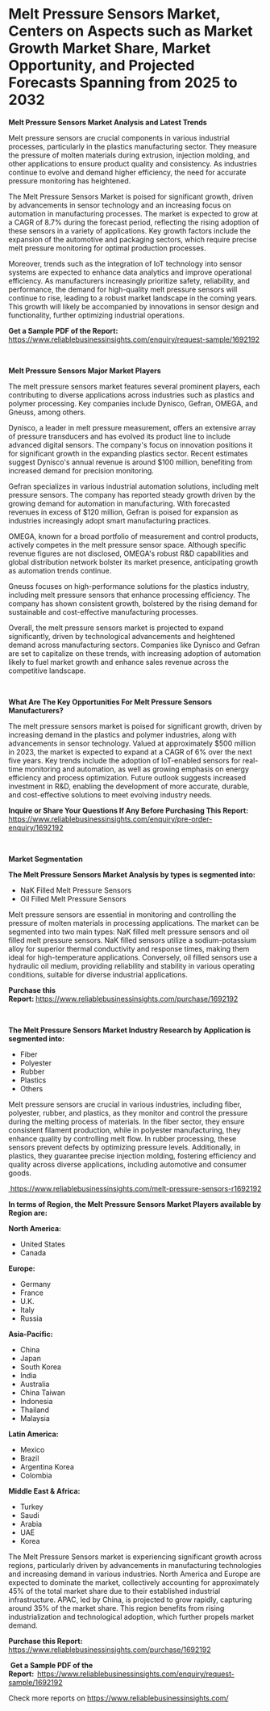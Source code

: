 <p><h1>Melt Pressure Sensors Market, Centers on Aspects such as Market Growth Market Share, Market Opportunity, and Projected Forecasts Spanning from 2025 to 2032</h1></p><p><strong>Melt Pressure Sensors Market Analysis and Latest Trends</strong></p>
<p><p>Melt pressure sensors are crucial components in various industrial processes, particularly in the plastics manufacturing sector. They measure the pressure of molten materials during extrusion, injection molding, and other applications to ensure product quality and consistency. As industries continue to evolve and demand higher efficiency, the need for accurate pressure monitoring has heightened.</p><p>The Melt Pressure Sensors Market is poised for significant growth, driven by advancements in sensor technology and an increasing focus on automation in manufacturing processes. The market is expected to grow at a CAGR of 8.7% during the forecast period, reflecting the rising adoption of these sensors in a variety of applications. Key growth factors include the expansion of the automotive and packaging sectors, which require precise melt pressure monitoring for optimal production processes.</p><p>Moreover, trends such as the integration of IoT technology into sensor systems are expected to enhance data analytics and improve operational efficiency. As manufacturers increasingly prioritize safety, reliability, and performance, the demand for high-quality melt pressure sensors will continue to rise, leading to a robust market landscape in the coming years. This growth will likely be accompanied by innovations in sensor design and functionality, further optimizing industrial operations.</p></p>
<p><strong>Get a Sample PDF of the Report:&nbsp;</strong> <a href="https://www.reliablebusinessinsights.com/enquiry/request-sample/1692192?utm_campaign=84&utm_medium=2&utm_source=Github&utm_content=ia&utm_term=07012025&utm_id=melt-pressure-sensors">https://www.reliablebusinessinsights.com/enquiry/request-sample/1692192</a></p>
<p>&nbsp;</p>
<p><strong>Melt Pressure Sensors Major Market Players</strong></p>
<p><p>The melt pressure sensors market features several prominent players, each contributing to diverse applications across industries such as plastics and polymer processing. Key companies include Dynisco, Gefran, OMEGA, and Gneuss, among others.</p><p>Dynisco, a leader in melt pressure measurement, offers an extensive array of pressure transducers and has evolved its product line to include advanced digital sensors. The company's focus on innovation positions it for significant growth in the expanding plastics sector. Recent estimates suggest Dynisco's annual revenue is around $100 million, benefiting from increased demand for precision monitoring.</p><p>Gefran specializes in various industrial automation solutions, including melt pressure sensors. The company has reported steady growth driven by the growing demand for automation in manufacturing. With forecasted revenues in excess of $120 million, Gefran is poised for expansion as industries increasingly adopt smart manufacturing practices.</p><p>OMEGA, known for a broad portfolio of measurement and control products, actively competes in the melt pressure sensor space. Although specific revenue figures are not disclosed, OMEGA's robust R&D capabilities and global distribution network bolster its market presence, anticipating growth as automation trends continue.</p><p>Gneuss focuses on high-performance solutions for the plastics industry, including melt pressure sensors that enhance processing efficiency. The company has shown consistent growth, bolstered by the rising demand for sustainable and cost-effective manufacturing processes.</p><p>Overall, the melt pressure sensors market is projected to expand significantly, driven by technological advancements and heightened demand across manufacturing sectors. Companies like Dynisco and Gefran are set to capitalize on these trends, with increasing adoption of automation likely to fuel market growth and enhance sales revenue across the competitive landscape.</p></p>
<p>&nbsp;</p>
<p><strong>What Are The Key Opportunities For Melt Pressure Sensors Manufacturers?</strong></p>
<p><p>The melt pressure sensors market is poised for significant growth, driven by increasing demand in the plastics and polymer industries, along with advancements in sensor technology. Valued at approximately $500 million in 2023, the market is expected to expand at a CAGR of 6% over the next five years. Key trends include the adoption of IoT-enabled sensors for real-time monitoring and automation, as well as growing emphasis on energy efficiency and process optimization. Future outlook suggests increased investment in R&D, enabling the development of more accurate, durable, and cost-effective solutions to meet evolving industry needs.</p></p>
<p><strong>Inquire or Share Your Questions If Any Before Purchasing This Report:</strong> <a href="https://www.reliablebusinessinsights.com/enquiry/pre-order-enquiry/1692192?utm_campaign=84&utm_medium=2&utm_source=Github&utm_content=ia&utm_term=07012025&utm_id=melt-pressure-sensors">https://www.reliablebusinessinsights.com/enquiry/pre-order-enquiry/1692192</a></p>
<p>&nbsp;</p>
<p><strong>Market Segmentation</strong></p>
<p><strong>The Melt Pressure Sensors Market Analysis by types is segmented into:</strong></p>
<p><ul><li>NaK Filled Melt Pressure Sensors</li><li>Oil Filled Melt Pressure Sensors</li></ul></p>
<p><p>Melt pressure sensors are essential in monitoring and controlling the pressure of molten materials in processing applications. The market can be segmented into two main types: NaK filled melt pressure sensors and oil filled melt pressure sensors. NaK filled sensors utilize a sodium-potassium alloy for superior thermal conductivity and response times, making them ideal for high-temperature applications. Conversely, oil filled sensors use a hydraulic oil medium, providing reliability and stability in various operating conditions, suitable for diverse industrial applications.</p></p>
<p><strong>Purchase this Report:&nbsp;</strong><a href="https://www.reliablebusinessinsights.com/purchase/1692192?utm_campaign=84&utm_medium=2&utm_source=Github&utm_content=ia&utm_term=07012025&utm_id=melt-pressure-sensors">https://www.reliablebusinessinsights.com/purchase/1692192</a></p>
<p>&nbsp;</p>
<p><strong>The Melt Pressure Sensors Market Industry Research by Application is segmented into:</strong></p>
<p><ul><li>Fiber</li><li>Polyester</li><li>Rubber</li><li>Plastics</li><li>Others</li></ul></p>
<p><p>Melt pressure sensors are crucial in various industries, including fiber, polyester, rubber, and plastics, as they monitor and control the pressure during the melting process of materials. In the fiber sector, they ensure consistent filament production, while in polyester manufacturing, they enhance quality by controlling melt flow. In rubber processing, these sensors prevent defects by optimizing pressure levels. Additionally, in plastics, they guarantee precise injection molding, fostering efficiency and quality across diverse applications, including automotive and consumer goods.</p></p>
<p><a href="https://www.reliablebusinessinsights.com/melt-pressure-sensors-r1692192?utm_campaign=84&utm_medium=2&utm_source=Github&utm_content=ia&utm_term=07012025&utm_id=melt-pressure-sensors">&nbsp;https://www.reliablebusinessinsights.com/melt-pressure-sensors-r1692192</a></p>
<p><strong>In terms of Region, the Melt Pressure Sensors Market Players available by Region are:</strong></p>
<p>
    <p> <strong> North America: </strong>
        <ul>
            <li>United States</li>
            <li>Canada</li>
        </ul>
        </p> 
    <p> <strong> Europe: </strong>
        <ul>
            <li>Germany</li>
            <li>France</li>
            <li>U.K.</li>
            <li>Italy</li>
            <li>Russia</li>
        </ul>
        </p> 
    <p> <strong> Asia-Pacific: </strong>
        <ul>
            <li>China</li>
            <li>Japan</li>
            <li>South Korea</li>
            <li>India</li>
            <li>Australia</li>
            <li>China Taiwan</li>
            <li>Indonesia</li>
            <li>Thailand</li>
            <li>Malaysia</li>
        </ul>
        </p> 
    <p> <strong> Latin America: </strong>
        <ul>
            <li>Mexico</li>
            <li>Brazil</li>
            <li>Argentina Korea</li>
            <li>Colombia</li>
        </ul>
        </p> 
    <p> <strong> Middle East & Africa: </strong>
        <ul>
            <li>Turkey</li>
            <li>Saudi</li>
            <li>Arabia</li>
            <li>UAE</li>
            <li>Korea</li>
        </ul>
    </p>
    </p>
<p><p>The Melt Pressure Sensors market is experiencing significant growth across regions, particularly driven by advancements in manufacturing technologies and increasing demand in various industries. North America and Europe are expected to dominate the market, collectively accounting for approximately 45% of the total market share due to their established industrial infrastructure. APAC, led by China, is projected to grow rapidly, capturing around 35% of the market share. This region benefits from rising industrialization and technological adoption, which further propels market demand.</p></p>
<p><strong>Purchase this Report: </strong><a href="https://www.reliablebusinessinsights.com/purchase/1692192?utm_campaign=84&utm_medium=2&utm_source=Github&utm_content=ia&utm_term=07012025&utm_id=melt-pressure-sensors">https://www.reliablebusinessinsights.com/purchase/1692192</a></p>
<p>&nbsp;<strong>Get a Sample PDF of the Report:&nbsp;&nbsp;</strong><a href="https://www.reliablebusinessinsights.com/enquiry/request-sample/1692192?utm_campaign=84&utm_medium=2&utm_source=Github&utm_content=ia&utm_term=07012025&utm_id=melt-pressure-sensors">https://www.reliablebusinessinsights.com/enquiry/request-sample/1692192</a></p>
<p><strong></strong></p>
<p>Check more reports on <a href="https://www.reliablebusinessinsights.com/?utm_campaign=84&utm_medium=2&utm_source=Github&utm_content=ia&utm_term=07012025&utm_id=melt-pressure-sensors">https://www.reliablebusinessinsights.com/</a></p>